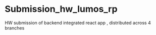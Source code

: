 # Submission_hw_lumos_rp

HW submission of backend integrated react app , distributed across 4 branches
